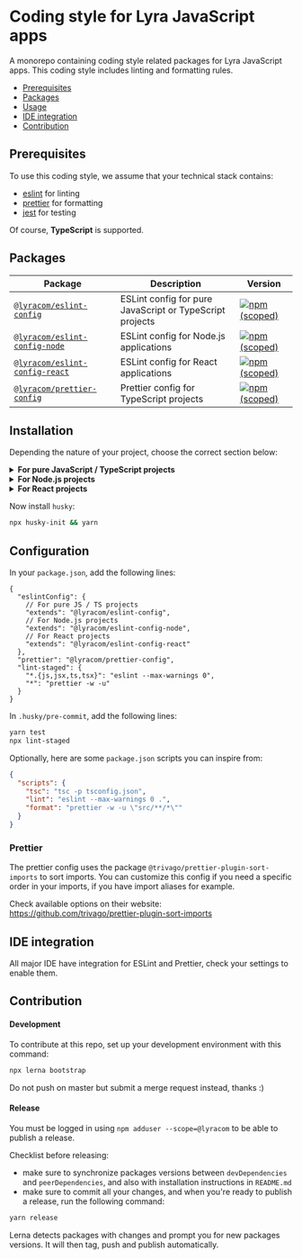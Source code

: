 # Coding style for Lyra JavaScript apps

A monorepo containing coding style related packages for Lyra JavaScript apps.
This coding style includes linting and formatting rules.

- [Prerequisites](#prerequisites)
- [Packages](#packages)
- [Usage](#usage)
- [IDE integration](#ide-integration)
- [Contribution](#contribution)

## Prerequisites

To use this coding style, we assume that your technical stack contains:

- [eslint](https://eslint.org/) for linting
- [prettier](https://prettier.io/) for formatting
- [jest](https://jestjs.io/) for testing

Of course, **TypeScript** is supported.

## Packages

| Package                                                         | Description                                              | Version                                                                                                                                  |
| --------------------------------------------------------------- | -------------------------------------------------------- | ---------------------------------------------------------------------------------------------------------------------------------------- |
| [`@lyracom/eslint-config`](/packages/eslint-config)             | ESLint config for pure JavaScript or TypeScript projects | [![npm (scoped)](https://img.shields.io/npm/v/@lyracom/eslint-config)](https://www.npmjs.com/package/@lyracom/eslint-config)             |
| [`@lyracom/eslint-config-node`](/packages/eslint-config-node)   | ESLint config for Node.js applications                   | [![npm (scoped)](https://img.shields.io/npm/v/@lyracom/eslint-config-node)](https://www.npmjs.com/package/@lyracom/eslint-config-node)   |
| [`@lyracom/eslint-config-react`](/packages/eslint-config-react) | ESLint config for React applications                     | [![npm (scoped)](https://img.shields.io/npm/v/@lyracom/eslint-config-react)](https://www.npmjs.com/package/@lyracom/eslint-config-react) |
| [`@lyracom/prettier-config`](/packages/prettier-config)         | Prettier config for TypeScript projects                  | [![npm (scoped)](https://img.shields.io/npm/v/@lyracom/prettier-config)](https://www.npmjs.com/package/@lyracom/prettier-config)         |

## Installation

Depending the nature of your project, choose the correct section below:

<details>
<summary><b>For pure JavaScript / TypeScript projects</b></summary>

```sh
yarn add -D \
  "eslint@^8" \
  "prettier@^2" \
  "typescript@^4.3" \
  "@lyracom/eslint-config" \
  "@lyracom/prettier-config" \
  "@typescript-eslint/eslint-plugin@^5" \
  "@typescript-eslint/parser@^5" \
  "eslint-plugin-import@^2" \
  "eslint-plugin-jest@^27" \
  "eslint-plugin-n@^15" \
  "eslint-plugin-promise@^6" \
  "eslint-plugin-sonarjs@^0.18" \
  "lint-staged"
```

</details>

<details>
<summary><b>For Node.js projects</b></summary>

```sh
yarn add -D \
  "eslint@^8" \
  "prettier@^2" \
  "typescript@^4.3" \
  "@lyracom/eslint-config-node" \
  "@lyracom/prettier-config" \
  "@typescript-eslint/eslint-plugin@^5" \
  "@typescript-eslint/parser@^5" \
  "eslint-plugin-import@^2" \
  "eslint-plugin-jest@^27" \
  "eslint-plugin-n@^15" \
  "eslint-plugin-promise@^6" \
  "eslint-plugin-sonarjs@^0.18" \
  "lint-staged"
```

</details>

<details>
<summary><b>For React projects</b></summary>

```sh
yarn add -D \
  "eslint@^8" \
  "prettier@^2" \
  "typescript@^4.3" \
  "@lyracom/eslint-config-react" \
  "@lyracom/prettier-config" \
  "@typescript-eslint/eslint-plugin@^5" \
  "@typescript-eslint/parser@^5" \
  "eslint-plugin-import@^2" \
  "eslint-plugin-jest@^27" \
  "eslint-plugin-n@^15" \
  "eslint-plugin-promise@^6" \
  "eslint-plugin-react@^7" \
  "eslint-plugin-react-hooks@^4" \
  "eslint-plugin-sonarjs@^0.18" \
  "lint-staged"
```

</details>

Now install `husky`:

```sh
npx husky-init && yarn
```

## Configuration

In your `package.json`, add the following lines:

```jsonc
{
  "eslintConfig": {
    // For pure JS / TS projects
    "extends": "@lyracom/eslint-config",
    // For Node.js projects
    "extends": "@lyracom/eslint-config-node",
    // For React projects
    "extends": "@lyracom/eslint-config-react"
  },
  "prettier": "@lyracom/prettier-config",
  "lint-staged": {
    "*.{js,jsx,ts,tsx}": "eslint --max-warnings 0",
    "*": "prettier -w -u"
  }
}
```

In `.husky/pre-commit`, add the following lines:

```sh
yarn test
npx lint-staged
```

Optionally, here are some `package.json` scripts you can inspire from:

```json
{
  "scripts": {
    "tsc": "tsc -p tsconfig.json",
    "lint": "eslint --max-warnings 0 .",
    "format": "prettier -w -u \"src/**/*\""
  }
}
```

### Prettier

The prettier config uses the package `@trivago/prettier-plugin-sort-imports` to sort imports. You can customize this config if you need a specific order in your imports, if you have import aliases for example.

Check available options on their website: https://github.com/trivago/prettier-plugin-sort-imports

## IDE integration

All major IDE have integration for ESLint and Prettier, check your settings to enable them.

## Contribution

#### Development

To contribute at this repo, set up your development environment with this command:

```sh
npx lerna bootstrap
```

Do not push on master but submit a merge request instead, thanks :)

#### Release

You must be logged in using `npm adduser --scope=@lyracom` to be able to publish a release.

Checklist before releasing:

- make sure to synchronize packages versions between `devDependencies` and `peerDependencies`, and also with installation instructions in `README.md`
- make sure to commit all your changes, and when you're ready to publish a release, run the following command:

```sh
yarn release
```

Lerna detects packages with changes and prompt you for new packages versions. It will then tag, push and publish automatically.
